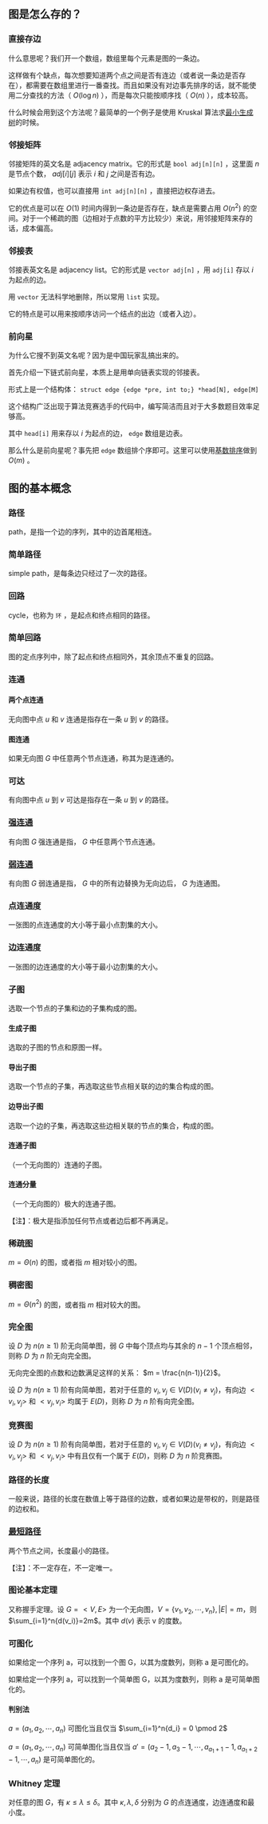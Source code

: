 ## 图是怎么存的？

### 直接存边

什么意思呢？我们开一个数组，数组里每个元素是图的一条边。

这样做有个缺点，每次想要知道两个点之间是否有连边（或者说一条边是否存在），都需要在数组里进行一番查找。而且如果没有对边事先排序的话，就不能使用二分查找的方法（ $O(\log n)$ ），而是每次只能按顺序找（ $O(n)$ ），成本较高。

什么时候会用到这个方法呢？最简单的一个例子是使用 Kruskal 算法求[最小生成树](/graph/mst)的时候。

### 邻接矩阵

邻接矩阵的英文名是 adjacency matrix。它的形式是 `bool adj[n][n]` ，这里面 $n$ 是节点个数， $adj[i][j]$ 表示 $i$ 和 $j$ 之间是否有边。

如果边有权值，也可以直接用 `int adj[n][n]` ，直接把边权存进去。

它的优点是可以在 $O(1)$ 时间内得到一条边是否存在，缺点是需要占用 $O(n^2)$ 的空间。对于一个稀疏的图（边相对于点数的平方比较少）来说，用邻接矩阵来存的话，成本偏高。

### 邻接表

邻接表英文名是 adjacency list。它的形式是 `vector adj[n]` ，用 `adj[i]` 存以 $i$ 为起点的边。

用 `vector` 无法科学地删除，所以常用 `list` 实现。

它的特点是可以用来按顺序访问一个结点的出边（或者入边）。

### 前向星

为什么它搜不到英文名呢？因为是中国玩家乱搞出来的。

首先介绍一下链式前向星，本质上是用单向链表实现的邻接表。

形式上是一个结构体： `struct edge {edge *pre, int to;} *head[N], edge[M]` 

这个结构广泛出现于算法竞赛选手的代码中，编写简洁而且对于大多数题目效率足够高。

其中 `head[i]` 用来存以 $i$ 为起点的边， `edge` 数组是边表。

那么什么是前向星呢？事先把 `edge` 数组排个序即可。这里可以使用[基数排序](/basic/sort)做到 $O(m)$ 。

## 图的基本概念

### 路径

path，是指一个边的序列，其中的边首尾相连。

### 简单路径

simple path，是每条边只经过了一次的路径。

### 回路

cycle，也称为 `环` ，是起点和终点相同的路径。

### 简单回路

图的定点序列中，除了起点和终点相同外，其余顶点不重复的回路。

### 连通

#### 两个点连通

无向图中点 $u$ 和 $v$ 连通是指存在一条 $u$ 到 $v$ 的路径。

#### 图连通

如果无向图 $G$ 中任意两个节点连通，称其为是连通的。

### 可达

有向图中点 $u$ 到 $v$ 可达是指存在一条 $u$ 到 $v$ 的路径。

### [强连通](/graph/scc)

有向图 $G$ 强连通是指， $G$ 中任意两个节点连通。

### [弱连通](/graph/bcc)

有向图 $G$ 弱连通是指， $G$ 中的所有边替换为无向边后， $G$ 为连通图。

### 点连通度

一张图的点连通度的大小等于最小点割集的大小。

### 边连通度

一张图的边连通度的大小等于最小边割集的大小。

### 子图

选取一个节点的子集和边的子集构成的图。

#### 生成子图

选取的子图的节点和原图一样。

#### 导出子图

选取一个节点的子集，再选取这些节点相关联的边的集合构成的图。

#### 边导出子图

选取一个边的子集，再选取这些边相关联的节点的集合，构成的图。

#### 连通子图

（一个无向图的）连通的子图。

#### 连通分量

（一个无向图的）极大的连通子图。

【注】：极大是指添加任何节点或者边后都不再满足。

### 稀疏图

 $m = \Theta(n)$ 的图，或者指 $m$ 相对较小的图。

### 稠密图

 $m = \Theta(n^2)$ 的图，或者指 $m$ 相对较大的图。

### 完全图

设 $D$ 为 $n (n \geq 1)$ 阶无向简单图，弱 $G$ 中每个顶点均与其余的 $n-1$ 个顶点相邻，则称 $D$ 为 $n$ 阶无向完全图。

无向完全图的点数和边数满足这样的关系： $m = \frac{n(n-1)}{2}$。

设 $D$ 为 $n (n \geq 1)$ 阶有向简单图，若对于任意的 $v_i, v_j \in V(D)(v_i \neq v_j)$，有向边 $<v_i, v_j>$ 和 $<v_j, v_i>$ 均属于 $E(D)$，则称 $D$ 为 $n$ 阶有向完全图。

### 竞赛图

设 $D$ 为 $n (n \geq 1)$ 阶有向简单图，若对于任意的 $v_i, v_j \in V(D)(v_i \neq v_j)$，有向边 $<v_i, v_j>$ 和 $<v_j, v_i>$ 中有且仅有一个属于 $E(D)$，则称 $D$ 为 $n$ 阶竞赛图。

### 路径的长度

一般来说，路径的长度在数值上等于路径的边数，或者如果边是带权的，则是路径的边权和。

### [最短路径](/graph/shortest-path)

两个节点之间，长度最小的路径。

【注】：不一定存在，不一定唯一。

### 图论基本定理

又称握手定理。设 $G=<V, E>$ 为一个无向图，$V= \{v_1, v_2, \cdots, v_n\}, |E| = m$，则$\sum_{i=1}^n{d(v_i)}=2m$。其中 $d(v)$ 表示 v 的度数。

### 可图化

如果给定一个序列 a，可以找到一个图 G，以其为度数列，则称 a 是可图化的。

如果给定一个序列 a，可以找到一个简单图 G，以其为度数列，则称 a 是可简单图化的。

#### 判别法

$a=(a_1, a_2, \cdots, a_n)$ 可图化当且仅当 $\sum_{i=1}^n{d_i} = 0 \pmod 2$

$a=(a_1, a_2, \cdots, a_n)$ 可简单图化当且仅当 $a'=(a_2 - 1, a_3 - 1, \cdots, a_{a_1+1} - 1, a_{a_1+2} - 1, \cdots, a_n)$ 是可简单图化的。

### Whitney 定理

对任意的图 $G$，有 $\kappa \leq \lambda \leq \delta$。其中 $\kappa, \lambda, \delta$ 分别为 $G$ 的点连通度，边连通度和最小度。

